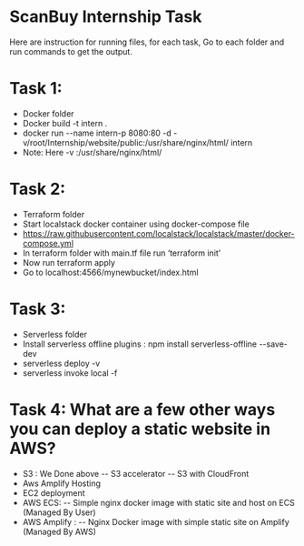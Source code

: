 # ScanBuy Internship Task

Here are instruction for running files, for each task, Go to each folder and run commands to get the output.

# Task 1:  
- Docker folder
- Docker build -t intern .
- docker run --name intern-p 8080:80 -d -v/root/Internship/website/public:/usr/share/nginx/html/ intern 
- Note: Here -v <PWD path>:/usr/share/nginx/html/

# Task 2:
- Terraform folder
- Start localstack docker container using docker-compose file
- https://raw.githubusercontent.com/localstack/localstack/master/docker-compose.yml
- In terraform folder with main.tf file run ‘terraform init’
- Now run terraform apply 
- Go to localhost:4566/mynewbucket/index.html

# Task 3:
- Serverless folder
- Install serverless offline plugins : npm install serverless-offline --save-dev
- serverless deploy -v 
- serverless invoke local -f <function name>

# Task 4: What are a few other ways you can deploy a static website in AWS?
- S3 : We Done above
-- S3 accelerator
        -- S3 with CloudFront
- Aws Amplify Hosting
- EC2 deployment
- AWS ECS:
  --  Simple nginx docker image with static site and host on ECS (Managed By User)
- AWS Amplify : 
    -- Nginx Docker image with simple static site on Amplify (Managed By AWS)
